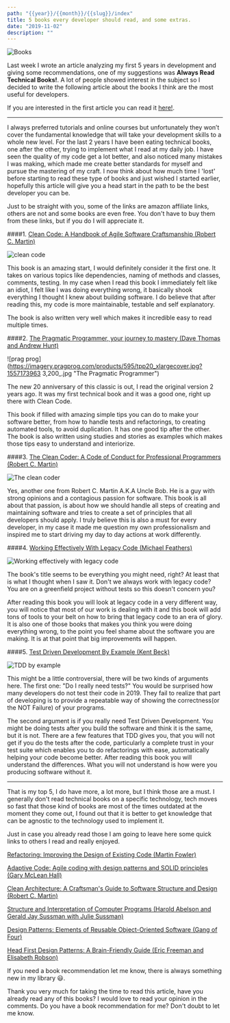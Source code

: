 ```yaml
---
path: "{{year}}/{{month}}/{{slug}}/index"
title: 5 books every developer should read, and some extras.
date: "2019-11-02"
description: ""
---
```


![Books](https://res.cloudinary.com/practicaldev/image/fetch/s--5l8Za7Jb--/c_imagga_scale,f_auto,fl_progressive,h_420,q_auto,w_1000/https://thepracticaldev.s3.amazonaws.com/i/ifknwf46tdxoah40h7q7.jpeg)

Last week I wrote an article analyzing my first 5 years in development and giving some recommendations, one of my suggestions was **Always Read Technical Books!**. A lot of people showed interest in the subject so I decided to write the following article about the books I think are the most useful for developers.

If you are interested in the first article you can read it [here!](https://dev.to/patferraggi/how-to-become-an-amazing-software-developer-things-i-wish-i-knew-when-i-started-28c5).

---

I always preferred tutorials and online courses but unfortunately they won’t cover the fundamental knowledge that will take your development skills to a whole new level. For the last 2 years I have been eating technical books, one after the other, trying to implement what I read at my daily job. I have seen the quality of my code get a lot better, and also noticed many mistakes I was making, which made me create better standards for myself and pursue the mastering of my craft. I now think about how much time I 'lost' before starting to read these type of books and just wished I started earlier, hopefully this article will give you a head start in the path to be the best developer you can be.

Just to be straight with you, some of the links are amazon affiliate links, others are not and some books are even free. You don't have to buy them from these links, but if you do I will appreciate it.

####1. [Clean Code: A Handbook of Agile Software Craftsmanship (Robert C. Martin)](https://www.amazon.com/gp/product/0132350882?ie=UTF8&tag=patferraggi-20&camp=1789&linkCode=xm2&creativeASIN=0132350882)

![clean code](https://m.media-amazon.com/images/S/aplus-media/mg/38127463-e531-4823-b46e-d79d174575cc._SR150,300_.jpg "Clean Code")

This book is an amazing start, I would definitely consider it the first
one. It takes on various topics like dependencies, naming of methods and classes, comments, testing. In my case when I read this book I immediately felt like an idiot, I felt like I was doing everything wrong, it basically shook everything I thought I knew about building software.
I do believe that after reading this, my code is more maintainable, testable and self explanatory.

The book is also written very well which makes it incredible easy to read multiple times.

####2. [The Pragmatic Programmer, your journey to mastery (Dave Thomas and Andrew Hunt)](https://pragprog.com/book/tpp20/the-pragmatic-programmer-20th-anniversary-edition)

![prag prog](https://imagery.pragprog.com/products/595/tpp20_xlargecover.jpg?1557173963
3,200\_.jpg "The Pragmatic Programmer")

The new 20 anniversary of this classic is out, I read the original version 2 years ago. It was my first technical book and it was a good one, right up there with Clean Code.

This book if filled with amazing simple tips you can do to make your software better, from how to handle tests and refactorings, to creating automated tools, to avoid duplication. It has one good tip after the other. The book is also written using studies and stories as examples which makes those tips easy to understand and interiorize.

####3. [The Clean Coder: A Code of Conduct for Professional Programmers (Robert C. Martin)](https://www.amazon.com/gp/product/0137081073?ie=UTF8&tag=patferraggi-20&camp=1789&linkCode=xm2&creativeASIN=0137081073)

![The clean coder](https://m.media-amazon.com/images/S/aplus-media/mg/a1e81e9e-d24a-462f-8364-552ae1f840c8._SR150,300_.jpg "The clean coder")

Yes, another one from Robert C. Martin A.K.A Uncle Bob. He is a guy with strong opinions and a contagious passion for software. This book is all about that passion, is about how we should handle all steps of creating and maintaining software and tries to create a set of principles that all developers should apply. I truly believe this is also a must for every developer, in my case it made me question my own professionalism and inspired me to start driving my day to day actions at work differently.

####4. [Working Effectively With Legacy Code (Michael Feathers)](https://www.amazon.com/gp/product/0131177052?ie=UTF8&tag=patferraggi-20&camp=1789&linkCode=xm2&creativeASIN=0131177052)

![Working effectively with legacy code](https://m.media-amazon.com/images/S/aplus-media/vc/d4da85d4-70d2-4fce-ad49-8731719c77b7._SR150,300_.jpg "Legacy Code")

The book's title seems to be everything you might need, right? At least that is what I thought when I saw it. Don't we always work with legacy code? You are on a greenfield project without tests so this doesn't concern you?

After reading this book you will look at legacy code in a very different way, you will notice that most of our work is dealing with it and this book will add tons of tools to your belt on how to bring that legacy code to an era of glory. It is also one of those books that makes you think you were doing everything wrong, to the point you feel shame about the software you are making. It is at that point that big improvements will happen.

####5. [Test Driven Development By Example (Kent Beck)](https://www.amazon.com/gp/product/0321146530?ie=UTF8&tag=patferraggi-20&camp=1789&linkCode=xm2&creativeASIN=0321146530)

![TDD by example](https://images-na.ssl-images-amazon.com/images/I/51kDbV%2BN65L._AC_AA180_.jpg "Test driven development")

This might be a little controversial, there will be two kinds of arguments here. The first one: "Do I really need tests?" You would be surprised how many developers do not test their code in 2019. They fail to realize that part of developing is to provide a repeatable way of showing the correctness(or the NOT Failure) of your programs.

The second argument is if you really need Test Driven Development. You might be doing tests after you build the software and think it is the same, but it is not. There are a few features that TDD gives you, that you will not get if you do the tests after the code, particularly a complete trust in your test suite which enables you to do refactorings with ease, automatically helping your code become better.
After reading this book you will understand the differences. What you will not understand is how were you producing software without it.

---

That is my top 5, I do have more, a lot more, but I think those are a must. I generally don't read technical books on a specific technology, tech moves so fast that those kind of books are most of the times outdated at the moment they come out, I found out that it is better to get knowledge that can be agnostic to the technology used to implement it.

Just in case you already read those I am going to leave here some quick links to others I read and really enjoyed.

[Refactoring: Improving the Design of Existing Code (Martin Fowler)](https://www.amazon.com/gp/product/0134757599?ie=UTF8&tag=patferraggi-20&camp=1789&linkCode=xm2&creativeASIN=0134757599)

[Adaptive Code: Agile coding with design patterns and SOLID principles (Gary McLean Hall)](https://www.amazon.com/gp/product/1509302581?ie=UTF8&tag=patferraggi-20&camp=1789&linkCode=xm2&creativeASIN=1509302581)

[Clean Architecture: A Craftsman's Guide to Software Structure and Design
(Robert C. Martin)](https://www.amazon.com/gp/product/0134494164?ie=UTF8&tag=patferraggi-20&camp=1789&linkCode=xm2&creativeASIN=0134494164)

[Structure and Interpretation of Computer Programs (Harold Abelson and
Gerald Jay Sussman
with Julie Sussman)](https://web.mit.edu/alexmv/6.037/sicp.pdf)

[Design Patterns: Elements of Reusable Object-Oriented Software (Gang of Four)](https://www.amazon.com/gp/product/0201633612?ie=UTF8&tag=patferraggi-20&camp=1789&linkCode=xm2&creativeASIN=0201633612)

[Head First Design Patterns: A Brain-Friendly Guide (Eric Freeman and Elisabeth Robson)](https://www.amazon.com/gp/product/0596007124?ie=UTF8&tag=patferraggi-20&camp=1789&linkCode=xm2&creativeASIN=0596007124)

If you need a book recommendation let me know, there is always something new in my library :smiley:.

Thank you very much for taking the time to read this article, have you already read any of this books? I would love to read your opinion in the comments.
Do you have a book recommendation for me? Don't doubt to let me know.
